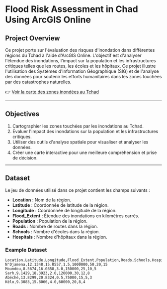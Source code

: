 # Flood Risk Assessment in Chad Using ArcGIS Online

## Project Overview

Ce projet porte sur l'évaluation des risques d'inondation dans différentes régions du Tchad à l'aide d'ArcGIS Online. L'objectif est d'analyser l'étendue des inondations, l'impact sur la population et les infrastructures critiques telles que les routes, les écoles et les hôpitaux. Ce projet illustre l'utilisation des Systèmes d'Information Géographique (SIG) et de l'analyse des données pour soutenir les efforts humanitaires dans les zones touchées par des catastrophes naturelles.

👉 [Voir la carte des zones inondées au Tchad](https://tchadima.maps.arcgis.com/apps/mapviewer/index.html?webmap=8d5b23c7b11c460da984b500454264b4)


---

## Objectives

1. Cartographier les zones touchées par les inondations au Tchad.
2. Évaluer l'impact des inondations sur la population et les infrastructures critiques.
3. Utiliser des outils d'analyse spatiale pour visualiser et analyser les données.
4. Créer une carte interactive pour une meilleure compréhension et prise de décision.

---

## Dataset

Le jeu de données utilisé dans ce projet contient les champs suivants :

- **Location** : Nom de la région.
- **Latitude** : Coordonnée de latitude de la région.
- **Longitude** : Coordonnée de longitude de la région.
- **Flood_Extent** : Étendue des inondations en kilomètres carrés.
- **Population** : Population de la région.
- **Roads** : Nombre de routes dans la région.
- **Schools** : Nombre d'écoles dans la région.
- **Hospitals** : Nombre d'hôpitaux dans la région.

### Example Dataset

```csv
Location,Latitude,Longitude,Flood_Extent,Population,Roads,Schools,Hospitals
N'Djamena,12.1348,15.0557,1.5,1000000,50,20,15
Moundou,8.5674,16.0858,3.0,150000,25,10,5
Sarh,9.1429,18.3923,2.0,120000,30,12,8
Abéché,13.8299,20.8324,0.5,75000,15,5,3
Kélo,9.3083,15.8066,4.0,60000,20,8,4
